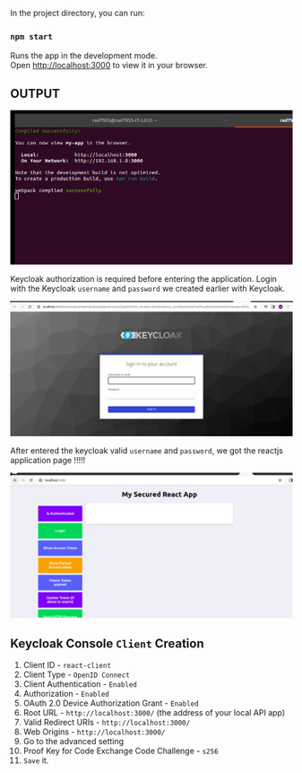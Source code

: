 In the project directory, you can run:

### `npm start`

Runs the app in the development mode.\
Open [http://localhost:3000](http://localhost:3000) to view it in your browser.

OUTPUT
--------
![Alt text](image.png)

Keycloak authorization is required before entering the application. Login with the Keycloak `username` and `password` we created earlier with Keycloak.

![Alt text](image-1.png)

After entered the keycloak valid `username` and `password`, we got the reactjs application page !!!!!

![Alt text](image-2.png)

## Keycloak Console `Client` Creation

1. Client ID                                   - `react-client`
2. Client Type                                 - `OpenID Connect`
3. Client Authentication                       - `Enabled`
4. Authorization                               - `Enabled`
5. OAuth 2.0 Device Authorization Grant        - `Enabled`
6. Root URL                                    - `http://localhost:3000/` (the address of your local API app)
7. Valid Redirect URIs                         - `http://localhost:3000/`
8. Web Origins                                 - `http://localhost:3000/`
9. Go to the advanced setting 
10. Proof Key for Code Exchange Code Challenge - `s256`
11. `Save` it.
